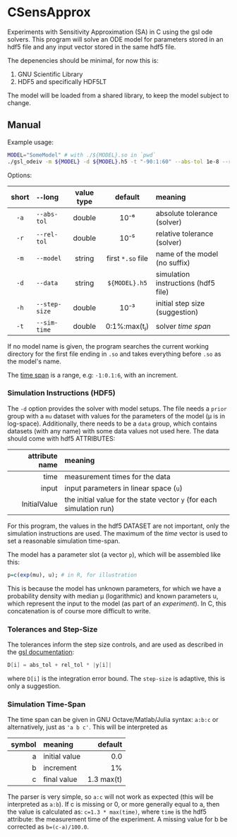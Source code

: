 # CSensApprox
Experiments with Sensitivity Approximation (SA) in C using the gsl ode solvers.
This program will solve an ODE model for parameters stored in an hdf5 file and any input vector stored in the same hdf5 file.

The depenencies should be minimal, for now this is:

1. GNU Scientific Library
2. HDF5 and specifically HDF5LT

The model will be loaded from a shared library, to keep the model subject to change.

## Manual

Example usage:

```bash
MODEL="SomeModel" # with ./${MODEL}.so in `pwd`
./gsl_odeiv -m ${MODEL} -d ${MODEL}.h5 -t "-90:1:60" --abs-tol 1e-8 --rel-tol 1e-6 1> ${MODEL}_out.tsv
```

Options:

|short|`--`long|value type|default|meaning|
|:----:|:---|:--------:|:-----:|:------|
|`-a` |`--abs-tol`| double | 10⁻⁶ | absolute tolerance (solver)|
|`-r` |`--rel-tol`| double | 10⁻⁵ | relative tolerance (solver)|
|`-m` |`--model`| string | first `*.so` file | name of the model (no suffix)|
|`-d` |`--data` | string | `${MODEL}.h5` | simulation instructions (hdf5 file)|
|`-h` |`--step-size`| double | 10⁻³ | initial step size (suggestion) |
|`-t` |`--sim-time`| double | 0:1%:max(tⱼ) | solver _time span_ | 

If no model name is given, the program searches the current working
directory for the first file ending in `.so` and takes everything
before `.so` as the model's name.

The [time span](#Simulation-Time-Span) is a range, e.g: `-1:0.1:6`, with an increment.

### Simulation Instructions (HDF5)

The `-d` option provides the solver with model setups. The file needs
a `prior` group with a `mu` dataset with values for the parameters of
the model (µ is in log-space). Additionally, there needs to be a
`data` group, which contains datasets (with any name) with some data
values not used here. The data should come with hdf5 ATTRIBUTES:

| attribute name | meaning |
|---------------:|:--------|
| time | measurement times for the data|
| input | input parameters in linear space (`u`) |
| InitialValue | the initial value for the state vector `y` (for each simulation run) |

For this program, the values in the hdf5 DATASET are not important,
only the simulation instructions are used. The maximum of the _time_
vector is used to set a reasonable simulation time-span.

The model has a parameter slot (a vector `p`), which will be assembled like this:

```R
p=c(exp(mu), u); # in R, for illustration
```

This is because the model has unknown parameters, for which we have a
probability density with median µ (logarithmic) and known parameters
u, which represent the input to the model (as part of an
_experiment_). In C, this concatenation is of course more difficult to
write.

### Tolerances and Step-Size

The tolerances inform the step size controls, and are used as described in the [gsl documentation](https://www.gnu.org/software/gsl/doc/html/ode-initval.html#adaptive-step-size-control):

```C
D[i] = abs_tol + rel_tol * |y[i]|
```

where `D[i]` is the integration error bound. The `step-size` is adaptive, this is only a suggestion.


### Simulation Time-Span

The time span can be given in GNU Octave/Matlab/Julia syntax: `a:b:c`
or alternatively, just as `'a b c'`. This will be interpreted as 

|symbol|meaning        |default     |
|-----:|:--------------|-----------:|
|    a | initial value | 0.0        |
|    b | increment     | 1%         |
|    c | final value   | 1.3 max(t) |

The parser is very simple, so `a:c` will not work as expected (this
will be interpreted as `a:b`).  If c is missing or 0, or more
generally equal to a, then the value is calculated as: `c=1.3 *
max(time)`, where `time` is the hdf5 attribute: the measurement time
of the experiment. A missing value for b be corrected as
`b=(c-a)/100.0`.
